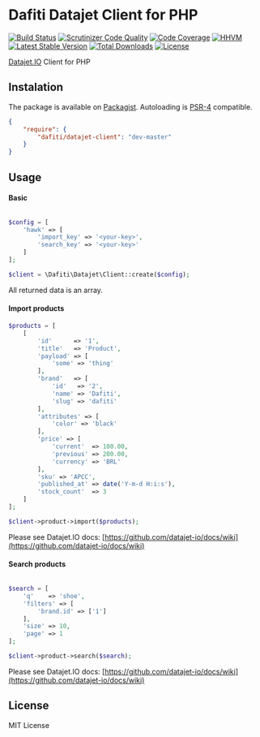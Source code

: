 # Dafiti Datajet Client for PHP
[![Build Status](https://img.shields.io/travis/dafiti/datajet-client/master.svg?style=flat-square)](https://travis-ci.org/dafiti/datajet-client)
[![Scrutinizer Code Quality](https://img.shields.io/scrutinizer/g/dafiti/datajet-client/master.svg?style=flat-square)](https://scrutinizer-ci.com/g/dafiti/datajet-client/?branch=master)
[![Code Coverage](https://img.shields.io/scrutinizer/coverage/g/dafiti/datajet-client/master.svg?style=flat-square)](https://scrutinizer-ci.com/g/dafiti/datajet-client/?branch=master)
[![HHVM](https://img.shields.io/hhvm/dafiti/datajet-client.svg?style=flat-square)](https://travis-ci.org/dafiti/datajet-client)
[![Latest Stable Version](https://img.shields.io/packagist/v/dafiti/datajet-client.svg?style=flat-square)](https://packagist.org/packages/dafiti/datajet-client)
[![Total Downloads](https://img.shields.io/packagist/dt/dafiti/datajet-client.svg?style=flat-square)](https://packagist.org/packages/dafiti/datajet-client)
[![License](https://img.shields.io/packagist/l/dafiti/datajet-client.svg?style=flat-square)](https://packagist.org/packages/dafiti/datajet-client)

[Datajet.IO](https://github.com/datajet-io) Client for PHP

## Instalation
The package is available on [Packagist](http://packagist.org/packages/dafiti/datajet).
Autoloading is [PSR-4](https://github.com/php-fig/fig-standards/blob/master/accepted/PSR-4-autoloader.md) compatible.
```json
{
    "require": {
        "dafiti/datajet-client": "dev-master"
    }
}
```

## Usage

#### Basic
```php

$config = [
    'hawk' => [
        'import_key' => '<your-key>',
        'search_key' => '<your-key>'
    ]
];

$client = \Dafiti\Datajet\Client::create($config);
```
All returned data is an array.

#### Import products
```php
$products = [
    [
        'id'      => '1',
        'title'   => 'Product',
        'payload' => [
            'some' => 'thing'
        ],
        'brand'   => [
            'id'   => '2',
            'name' => 'Dafiti',
            'slug' => 'dafiti'
        ],
        'attributes' => [
            'color' => 'black'
        ],
        'price' => [
            'current'  => 100.00,
            'previous' => 200.00,
            'currency' => 'BRL'
        ],
        'sku' => 'APCC',
        'published_at' => date('Y-m-d H:i:s'),
        'stock_count'  => 3
    ]
];

$client->product->import($products);
```
Please see Datajet.IO docs: [https://github.com/datajet-io/docs/wiki](https://github.com/datajet-io/docs/wiki)

#### Search products
```php

$search = [
    'q'    => 'shoe',
    'filters' => [
        'brand.id' => ['1']
    ],
    'size' => 10,
    'page' => 1
];

$client->product->search($search);
```
Please see Datajet.IO docs: [https://github.com/datajet-io/docs/wiki](https://github.com/datajet-io/docs/wiki)

## License

MIT License
